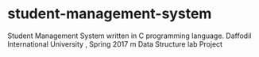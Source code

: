 # student-management-system
Student Management System written in C programming language. Daffodil International University , Spring 2017 m Data Structure lab Project 
